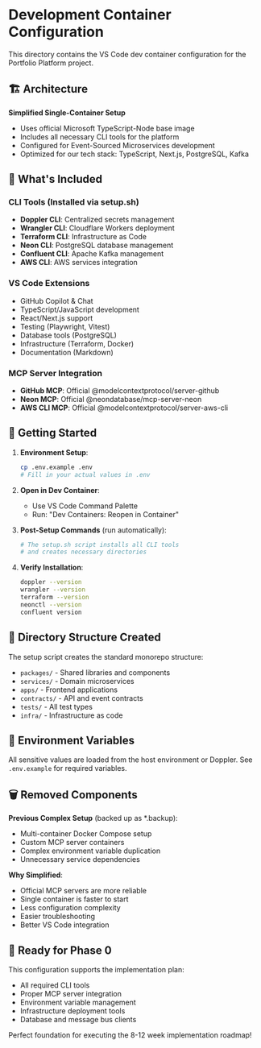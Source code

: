 # Development Container Configuration

This directory contains the VS Code dev container configuration for the Portfolio Platform project.

## 🏗️ Architecture

**Simplified Single-Container Setup**
- Uses official Microsoft TypeScript-Node base image
- Includes all necessary CLI tools for the platform
- Configured for Event-Sourced Microservices development
- Optimized for our tech stack: TypeScript, Next.js, PostgreSQL, Kafka

## 🔧 What's Included

### CLI Tools (Installed via setup.sh)
- **Doppler CLI**: Centralized secrets management
- **Wrangler CLI**: Cloudflare Workers deployment
- **Terraform CLI**: Infrastructure as Code
- **Neon CLI**: PostgreSQL database management  
- **Confluent CLI**: Apache Kafka management
- **AWS CLI**: AWS services integration

### VS Code Extensions
- GitHub Copilot & Chat
- TypeScript/JavaScript development
- React/Next.js support
- Testing (Playwright, Vitest)
- Database tools (PostgreSQL)
- Infrastructure (Terraform, Docker)
- Documentation (Markdown)

### MCP Server Integration
- **GitHub MCP**: Official @modelcontextprotocol/server-github
- **Neon MCP**: Official @neondatabase/mcp-server-neon
- **AWS CLI MCP**: Official @modelcontextprotocol/server-aws-cli

## 🚀 Getting Started

1. **Environment Setup**:
   ```bash
   cp .env.example .env
   # Fill in your actual values in .env
   ```

2. **Open in Dev Container**:
   - Use VS Code Command Palette
   - Run: "Dev Containers: Reopen in Container"

3. **Post-Setup Commands** (run automatically):
   ```bash
   # The setup.sh script installs all CLI tools
   # and creates necessary directories
   ```

4. **Verify Installation**:
   ```bash
   doppler --version
   wrangler --version
   terraform --version
   neonctl --version
   confluent version
   ```

## 📁 Directory Structure Created

The setup script creates the standard monorepo structure:
- `packages/` - Shared libraries and components
- `services/` - Domain microservices 
- `apps/` - Frontend applications
- `contracts/` - API and event contracts
- `tests/` - All test types
- `infra/` - Infrastructure as code

## 🔐 Environment Variables

All sensitive values are loaded from the host environment or Doppler.
See `.env.example` for required variables.

## 🗑️ Removed Components

**Previous Complex Setup** (backed up as *.backup):
- Multi-container Docker Compose setup
- Custom MCP server containers
- Complex environment variable duplication
- Unnecessary service dependencies

**Why Simplified**:
- Official MCP servers are more reliable
- Single container is faster to start
- Less configuration complexity
- Easier troubleshooting
- Better VS Code integration

## 🎯 Ready for Phase 0

This configuration supports the implementation plan:
- All required CLI tools
- Proper MCP server integration  
- Environment variable management
- Infrastructure deployment tools
- Database and message bus clients

Perfect foundation for executing the 8-12 week implementation roadmap!
